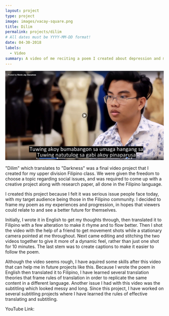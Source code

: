 ```yaml
---
layout: project
type: project
image: images/vacay-square.png
title: Dilim
permalink: projects/dilim
# All dates must be YYYY-MM-DD format!
date: 04-30-2018
labels:
  - Video
summary: A video of me reciting a poem I created about depression and mental illnesses for my FIL 301 (Third-Level Filipino) class.
---
```


<img class="ui large bottom floated rounded image" src="../images/Project-2.PNG">

"Dilim" which translates to "Darkness" was a final video project that I created for my upper division Filipino class. We were given the freedom to choose a topic regarding social issues, and was required to come up with a creative project along with research paper, all done in the Filipino language. 

I created this project because I felt it was serious issue people face today, with my target audience being those in the Filipino community. I decided to frame my poem as my experiences and progression, in hopes that viewers could relate to and see a better future for themselves.

Initially, I wrote it in English to get my thoughts through, then translated it to Filipino with a few alteration to make it rhyme and to flow better. Then I shot the video with the help of a friend to get movement shots while a stationary camera pointed at me throughout. Next came editing and stitching the two videos together to give it more of a dynamic feel, rather than just one shot for 10 minutes. The last stem was to create captions to make it easier to follow the poem.

Although the video seems rough, I have aquired some skills after this video that can help me in future projects like this. Because I wrote the poem in English then translated it to Filipino, I have learned several translation theories that frame rules of translation in order to replicate the same content in a different language. Another issue I had with this video was the subtitling which looked messy and long. Since this project, I have worked on several subtitling projects where I have learned the rules of effective translating and subtitling.

YouTube Link: 
